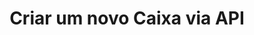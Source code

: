 ---
title: Criar um novo Caixa via API
api:
  file: TESTEBRUNINHO.json
  operationId: post_store-pos
hidden: false
---